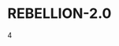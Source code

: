 # REBELLION-2.0                                                                                                          

4
